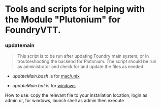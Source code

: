 

# Tools and scripts for helping with the Module "Plutonium" for FoundryVTT.


### updatemain
>  This script is to be run after updating Foundry main system; or in troubleshooting the backend for Plutonium.
>  The script should be run as administrator and check for and update the files as needed.

*  *updateMain.bash* is for [mac/unix](https://www.cyberciti.biz/faq/run-execute-sh-shell-script/)

*  *updateMain.bat* is for [windows](https://fossbytes.com/batch-file-run-as-administrator-windows/#:~:text=Right%2Dclick%20on%20your%20batch,Click%20Create%20Shortcut&text=Right%2Dclick%20the%20shortcut%20file,Check%20the%20Run%20As%20Administrator&text=Click%20Ok%20to%20close%20the%20dialog%20box)

How to use: copy the relevant file to your installation location; login as admin or, for windows, launch shell as admin then execute

